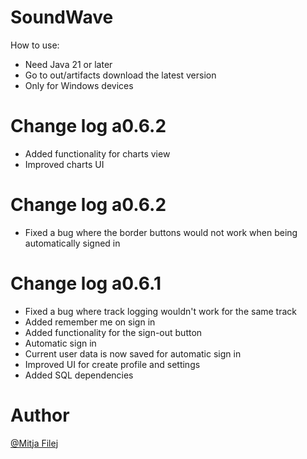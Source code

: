 
# SoundWave
How to use:
- Need Java 21 or later
- Go to out/artifacts download the latest version
- Only for Windows devices

# Change log a0.6.2

- Added functionality for charts view
- Improved charts UI

# Change log a0.6.2

- Fixed a bug where the border buttons would not work when being automatically signed in

# Change log a0.6.1

- Fixed a bug where track logging wouldn't work for the same track
- Added remember me on sign in
- Added functionality for the sign-out button
- Automatic sign in
- Current user data is now saved for automatic sign in
- Improved UI for create profile and settings
- Added SQL dependencies

# Author
[@Mitja Filej](https://www.github.com/mit72)
